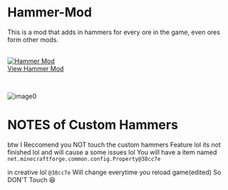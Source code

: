 # Hammer-Mod

This is a mod that adds in hammers for every ore in the game, even ores form other mods.

<a href="http://www.planetminecraft.com/mod/hammer-mod/" title="Hammer Mod Minecraft Mod"><br /><img src="http://www.planetminecraft.com/files/resource_media/screenshot/1646/2016-11-15_19510510643742_thumb.jpg" alt="Hammer Mod" border="0"/><br/>View Hammer Mod</a>

<center><a href="https://www.patreon.com/jtrent238" title=""><br /><img src="http://project2nd.com/img/Logo_Patreon.png" alt="" border="0"/><br/></a></center>

![image0](https://static.planetminecraft.com/files/resource_media/screenshot/1709/2017-03-05_22065110892186.png)

# NOTES of Custom Hammers
btw I Reccomend you NOT touch the custom hammers Feature lol
its not finished lol
and will cause a some issues lol
You will have a item named 
```net.minecraftforge.common.config.Property@38cc7e```

in creative lol
```@38cc7e```
 Will change everytime you reload game(edited)
So DON'T Touch :laughing:
